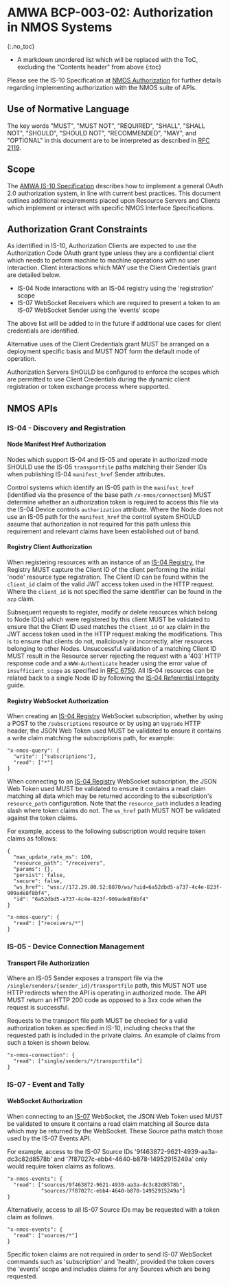 # AMWA BCP-003-02: Authorization in NMOS Systems
{:.no_toc}

* A markdown unordered list which will be replaced with the ToC, excluding the "Contents header" from above
{:toc}

Please see the IS-10 Specification at [NMOS Authorization][IS-10] for further details regarding implementing
authorization with the NMOS suite of APIs.

## Use of Normative Language

The key words "MUST", "MUST NOT", "REQUIRED", "SHALL", "SHALL NOT", "SHOULD", "SHOULD NOT", "RECOMMENDED", "MAY", and
"OPTIONAL" in this document are to be interpreted as described in [RFC 2119][RFC-2119].

## Scope

The [AMWA IS-10 Specification](https://specs.amwa.tv/is-10) describes how to implement a general OAuth
2.0 authorization system, in line with current best practices. This document outlines additional requirements placed
upon Resource Servers and Clients which implement or interact with specific NMOS Interface Specifications.

## Authorization Grant Constraints

As identified in IS-10, Authorization Clients are expected to use the Authorization Code OAuth grant type unless they
are a confidential client which needs to peform machine to machine operations with no user interaction. Client
interactions which MAY use the Client Credentials grant are detailed below.

* IS-04 Node interactions with an IS-04 registry using the 'registration' scope
* IS-07 WebSocket Receivers which are required to present a token to an IS-07 WebSocket Sender using the 'events' scope

The above list will be added to in the future if additional use cases for client credentials are identified.

Alternative uses of the Client Credentials grant MUST be arranged on a deployment specific basis and MUST NOT form the
default mode of operation.

Authorization Servers SHOULD be configured to enforce the scopes which are permitted to use Client Credentials during
the dynamic client registration or token exchange process where supported.

## NMOS APIs

### IS-04 - Discovery and Registration

#### Node Manifest Href Authorization

Nodes which support IS-04 and IS-05 and operate in authorized mode SHOULD use the IS-05 `transportfile` paths matching
their Sender IDs when publishing IS-04 `manifest_href` Sender attributes.

Control systems which identify an IS-05 path in the `manifest_href` (identified via the presence of the base path
`/x-nmos/connection`) MUST determine whether an authorization token is required to access this file via the IS-04 Device
controls `authorization` attribute. Where the Node does not use an IS-05 path for the `manifest_href` the control system
SHOULD assume that authorization is not required for this path unless this requirement and relevant claims have been
established out of band.

#### Registry Client Authorization

When registering resources with an instance of an [IS-04 Registry][], the Registry MUST capture the Client ID of the
client performing the initial 'node' resource type registration. The Client ID can be found within the `client_id` claim
of the valid JWT access token used in the HTTP request. Where the `client_id` is not specified the same identifier can
be found in the `azp` claim.

Subsequent requests to register, modify or delete resources which belong to Node ID(s) which were registered by this
client MUST be validated to ensure that the Client ID used matches the `client_id` or `azp` claim in the JWT access
token used in the HTTP request making the modifications. This is to ensure that clients do not, maliciously or
incorrectly, alter resources belonging to other Nodes. Unsuccessful validation of a matching Client ID MUST result in
the Resource server rejecting the request with a '403' HTTP response code and a `WWW-Authenticate` header using the
error value of `insufficient_scope` as specified in [RFC 6750][RFC-6750]. All IS-04 resources can be related back to a
single Node ID by following the [IS-04 Referential Integrity][] guide.

#### Registry WebSocket Authorization

When creating an [IS-04 Registry][] WebSocket subscription, whether by using a POST to the `/subscriptions` resource
or by using an `Upgrade` HTTP header, the JSON Web Token used MUST be validated to ensure it contains a write claim
matching the subscriptions path, for example:

```
"x-nmos-query": {
  "write": ["subscriptions"],
  "read": ["*"]
}
```

When connecting to an [IS-04 Registry][] WebSocket subscription, the JSON Web Token used MUST be validated to ensure it
contains a read claim matching all data which may be returned according to the subscription's `resource_path`
configuration. Note that the `resource_path` includes a leading slash where token claims do not. The `ws_href` path
MUST NOT be validated against the token claims.

For example, access to the following subscription would require token claims as follows:

```
{
  "max_update_rate_ms": 100,
  "resource_path": "/receivers",
  "params": {},
  "persist": false,
  "secure": false,
  "ws_href": "wss://172.29.80.52:8870/ws/?uid=6a52dbd5-a737-4c4e-823f-909ade8f8bf4",
  "id": "6a52dbd5-a737-4c4e-823f-909ade8f8bf4"
}
```

```
"x-nmos-query": {
  "read": ["receivers/*"]
}
```

### IS-05 - Device Connection Management

#### Transport File Authorization

Where an IS-05 Sender exposes a transport file via the `/single/senders/{sender_id}/transportfile` path, this MUST NOT
use HTTP redirects when the API is operating in authorized mode. The API MUST return an HTTP 200 code as opposed to a
3xx code when the request is successful.

Requests to the transport file path MUST be checked for a valid authorization token as specified in IS-10, including
checks that the requested path is included in the private claims. An example of claims from such a token is shown below.

```
"x-nmos-connection": {
  "read": ["single/senders/*/transportfile"]
}
```

### IS-07 - Event and Tally

#### WebSocket Authorization

When connecting to an [IS-07][] WebSocket, the JSON Web Token used MUST be validated to ensure it contains a read claim
matching all Source data which may be returned by the WebSocket. These Source paths match those used by the IS-07 Events API.

For example, access to the IS-07 Source IDs '9f463872-9621-4939-aa3a-dc3c82d8578b' and
'7f87027c-ebb4-4640-b878-14952915249a' only would require token claims as follows.

```
"x-nmos-events": {
  "read": ["sources/9f463872-9621-4939-aa3a-dc3c82d8578b",
           "sources/7f87027c-ebb4-4640-b878-14952915249a"]
}
```

Alternatively, access to all IS-07 Source IDs may be requested with a token claim as follows.

```
"x-nmos-events": {
  "read": ["sources/*"]
}
```

Specific token claims are not required in order to send IS-07 WebSocket commands such as 'subscription' and 'health',
provided the token covers the 'events' scope and includes claims for any Sources which are being requested.


[IS-10]: https://specs.amwa.tv/is-10 "AMWA IS-10 NMOS Authorization Specification"
[RFC-2119]: https://tools.ietf.org/html/rfc2119 "Key words for use in RFCs to Indicate Requirement Levels"
[RFC-6750]: https://tools.ietf.org/html/rfc6750 "The OAuth 2.0 Authorization Framework: Bearer Token Usage"
[IS-04 Registry]: https://specs.amwa.tv/is-04 "AMWA IS-04 NMOS Discovery and Registration Specification"
[IS-04 Referential Integrity]: https://specs.amwa.tv/is-04/v1.3/docs/4.1._Behaviour_-_Registration.html#referential-integrity "AMWA IS-04 Resource Referential Integrity"
[IS-07]: https://specs.amwa.tv/is-07 "AMWA IS-07 NMOS Event and Tally Specification"
